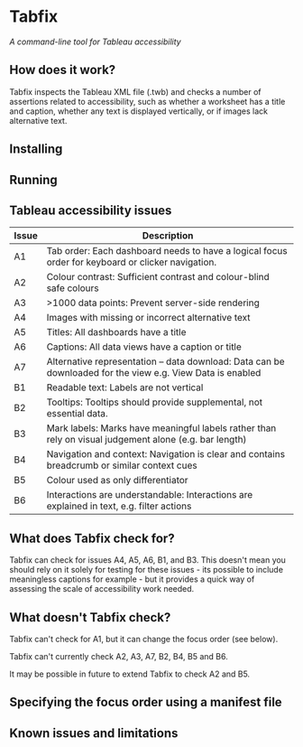 # Tabfix

*A command-line tool for Tableau accessibility*

## How does it work?
Tabfix inspects the Tableau XML file (.twb) and checks a number of assertions related to accessibility, 
such as whether a worksheet has a title and caption, whether any text is displayed
vertically, or if images lack alternative text.

## Installing

## Running

## Tableau accessibility issues

Issue | Description
----- | -----
A1 | Tab order: Each dashboard needs to have a logical focus order for keyboard or clicker navigation. 
A2 | Colour contrast:  Sufficient contrast and colour-blind safe colours 
A3 | >1000 data points: Prevent server-side rendering 
A4 | Images with missing or incorrect alternative text 
A5 | Titles: All dashboards have a title 
A6 | Captions: All data views have a caption or title 
A7 | Alternative representation – data download: Data can be downloaded for the view e.g. View Data is enabled 
B1 | Readable text: Labels are not vertical 
B2 | Tooltips: Tooltips should provide supplemental, not essential data. 
B3 | Mark labels: Marks have meaningful labels rather than rely on visual judgement alone (e.g. bar length) 
B4 | Navigation and context: Navigation is clear and contains breadcrumb or similar context cues 
B5 | Colour used as only differentiator 
B6 | Interactions are understandable: Interactions are explained in text, e.g. filter actions 

## What does Tabfix check for?
Tabfix can check for issues A4, A5, A6, B1, and B3. This doesn't mean you
should rely on it solely for testing for these issues - its possible to
include meaningless captions for example - but it provides a quick way of
assessing the scale of accessibility work needed.

## What doesn't Tabfix check?
Tabfix can't check for A1, but it can change the focus order (see below).

Tabfix can't currently check A2, A3, A7, B2, B4, B5 and B6.

It may be possible in future to extend Tabfix to check A2 and B5.

## Specifying the focus order using a manifest file

## Known issues and limitations